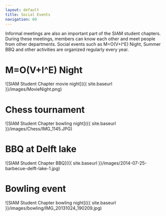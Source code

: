 ```yaml
---
layout: default
title: Social Events
navigation: 60
---
```


Informal meetings are also an important part of the SIAM student chapters. During these meetings, members can know each other and meet people from other departments. Social events such as M=O(V+I^E) Night, Summer BBQ and other activities are organized regularly every year. 

M=O(V+I^E) Night
===

![SIAM Student Chapter movie night]({{ site.baseurl }}/images/MovieNight.png)


Chess tournament
===

![SIAM Student Chapter bowling night]({{ site.baseurl }}/images/Chess/IMG_1145.JPG)


BBQ at Delft lake
===

![SIAM Student Chapter BBQ]({{ site.baseurl }}/images/2014-07-25-barbecue-delft-lake-1.jpg)


Bowling event
===

![SIAM Student Chapter bowling night]({{ site.baseurl }}/images/bowling/IMG_20131024_190209.jpg)
